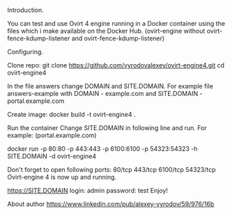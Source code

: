Introduction.

You can test and use Ovirt 4 engine running in a Docker container using the files which i make available on the Docker Hub. (ovirt-engine without ovirt-fence-kdump-listener and ovirt-fence-kdump-listener) 

Configuring.

Clone repo:
git clone https://github.com/vyrodovalexey/ovirt-engine4.git
cd ovirt-engine4

In the file answers change DOMAIN and SITE.DOMAIN. 
For example file answers-example with DOMAIN - example.com and SITE.DOMAIN -portal.example.com

Create image:
docker build -t ovirt-engine4 .

Run the container
Change SITE.DOMAIN in following line and run. For example: (portal.example.com)

docker run -p 80:80 -p 443:443 -p 6100:6100 -p 54323:54323 -h SITE.DOMAIN -d  ovirt-engine4  

Don't forget to open following ports:
80/tcp
443/tcp 
6100/tcp 
54323/tcp 
Ovirt-engine 4 is now up and running.

https://SITE.DOMAIN
login: admin
password: test
Enjoy!


About author
https://www.linkedin.com/pub/alexey-vyrodov/59/976/16b

